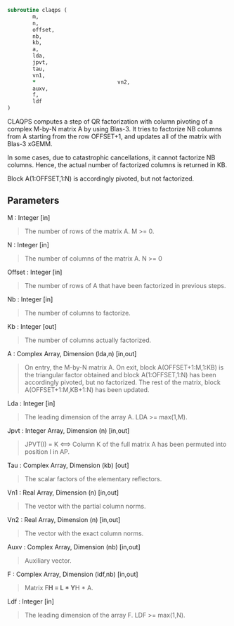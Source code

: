 ```fortran
subroutine claqps (
		m,
		n,
		offset,
		nb,
		kb,
		a,
		lda,
		jpvt,
		tau,
		vn1,
		*                          vn2,
		auxv,
		f,
		ldf
)
```

 CLAQPS computes a step of QR factorization with column pivoting
 of a complex M-by-N matrix A by using Blas-3.  It tries to factorize
 NB columns from A starting from the row OFFSET+1, and updates all
 of the matrix with Blas-3 xGEMM.

 In some cases, due to catastrophic cancellations, it cannot
 factorize NB columns.  Hence, the actual number of factorized
 columns is returned in KB.

 Block A(1:OFFSET,1:N) is accordingly pivoted, but not factorized.

## Parameters
M : Integer [in]
> The number of rows of the matrix A. M >= 0.

N : Integer [in]
> The number of columns of the matrix A. N >= 0

Offset : Integer [in]
> The number of rows of A that have been factorized in
> previous steps.

Nb : Integer [in]
> The number of columns to factorize.

Kb : Integer [out]
> The number of columns actually factorized.

A : Complex Array, Dimension (lda,n) [in,out]
> On entry, the M-by-N matrix A.
> On exit, block A(OFFSET+1:M,1:KB) is the triangular
> factor obtained and block A(1:OFFSET,1:N) has been
> accordingly pivoted, but no factorized.
> The rest of the matrix, block A(OFFSET+1:M,KB+1:N) has
> been updated.

Lda : Integer [in]
> The leading dimension of the array A. LDA >= max(1,M).

Jpvt : Integer Array, Dimension (n) [in,out]
> JPVT(I) = K <==> Column K of the full matrix A has been
> permuted into position I in AP.

Tau : Complex Array, Dimension (kb) [out]
> The scalar factors of the elementary reflectors.

Vn1 : Real Array, Dimension (n) [in,out]
> The vector with the partial column norms.

Vn2 : Real Array, Dimension (n) [in,out]
> The vector with the exact column norms.

Auxv : Complex Array, Dimension (nb) [in,out]
> Auxiliary vector.

F : Complex Array, Dimension (ldf,nb) [in,out]
> Matrix  F**H = L * Y**H * A.

Ldf : Integer [in]
> The leading dimension of the array F. LDF >= max(1,N).

